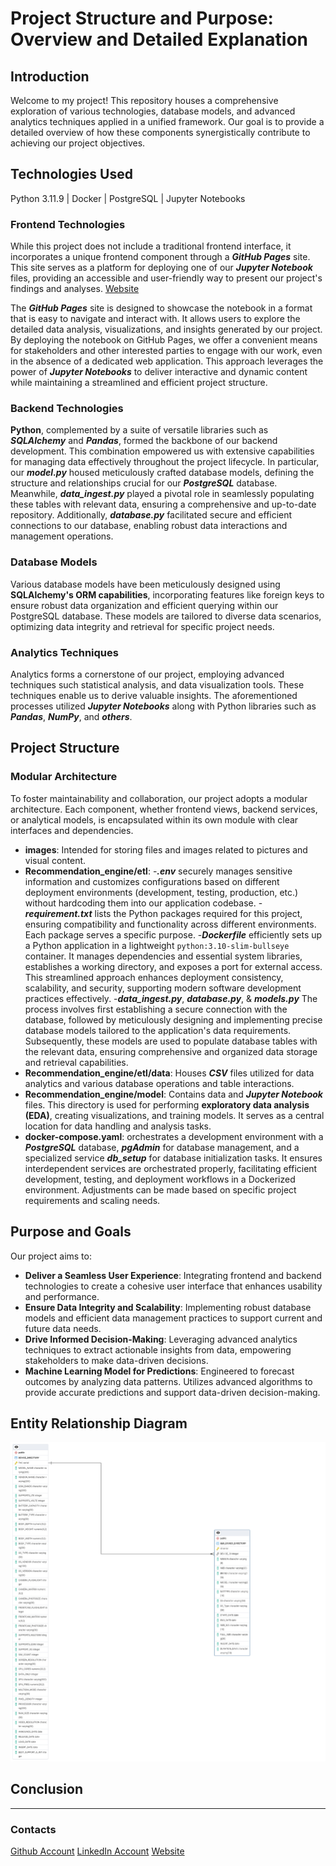 

# Project Structure and Purpose: Overview and Detailed Explanation



## Introduction

Welcome to my project! This repository houses a comprehensive exploration of various technologies, database models, and advanced analytics techniques applied in a unified framework. Our goal is to provide a detailed overview of how these components synergistically contribute to achieving our project objectives.

## Technologies Used

Python 3.11.9 | Docker | PostgreSQL | Jupyter Notebooks

### Frontend Technologies

While this project does not include a traditional frontend interface, it incorporates a unique frontend component through a ***GitHub Pages*** site. This site serves as a platform for deploying one of our ***Jupyter Notebook*** files, providing an accessible and user-friendly way to present our project's findings and analyses. [Website](https://aleqyan666.github.io/internship.github.io/#/)

The ***GitHub Pages*** site is designed to showcase the notebook in a format that is easy to navigate and interact with. It allows users to explore the detailed data analysis, visualizations, and insights generated by our project. By deploying the notebook on GitHub Pages, we offer a convenient means for stakeholders and other interested parties to engage with our work, even in the absence of a dedicated web application.
This approach leverages the power of ***Jupyter Notebooks*** to deliver interactive and dynamic content while maintaining a streamlined and efficient project structure.

### Backend Technologies

**Python**, complemented by a suite of versatile libraries such as ***SQLAlchemy*** and ***Pandas***, formed the backbone of our backend development. This combination empowered us with extensive capabilities for managing data effectively throughout the project lifecycle. In particular, our ***model.py*** housed meticulously crafted database models, defining the structure and relationships crucial for our ***PostgreSQL*** database. Meanwhile, ***data_ingest.py*** played a pivotal role in seamlessly populating these tables with relevant data, ensuring a comprehensive and up-to-date repository. Additionally, ***database.py*** facilitated secure and efficient connections to our database, enabling robust data interactions and management operations.

### Database Models

Various database models have been meticulously designed using **SQLAlchemy's ORM capabilities**, incorporating features like foreign keys to ensure robust data organization and efficient querying within our PostgreSQL database. These models are tailored to diverse data scenarios, optimizing data integrity and retrieval for specific project needs.

### Analytics Techniques

Analytics forms a cornerstone of our project, employing advanced techniques such statistical analysis, and data visualization tools. These techniques enable us to derive valuable insights. The aforementioned processes utilized ***Jupyter Notebooks*** along with Python libraries such as ***Pandas***, ***NumPy***, and ***others***.

## Project Structure


### Modular Architecture

To foster maintainability and collaboration, our project adopts a modular architecture. Each component, whether frontend views, backend services, or analytical models, is encapsulated within its own module with clear interfaces and dependencies. 
- **images**: Intended for storing files and images related to pictures and visual content.
- **Recommendation_engine/etl**: 
            -***.env*** securely manages sensitive information and customizes configurations based on different deployment environments (development, testing, production, etc.) without hardcoding them into our application codebase.
            -***requirement.txt*** lists the Python packages required for this project, ensuring compatibility and functionality across different environments. Each package serves a specific purpose.
            -***Dockerfile*** efficiently sets up a Python application in a lightweight `python:3.10-slim-bullseye` container. It manages dependencies and essential system libraries, establishes a working directory, and exposes a port for external access. This streamlined approach enhances deployment consistency, scalability, and security, supporting modern software development practices effectively.
            -***data_ingest.py***, ***database.py***, & ***models.py*** The process involves first establishing a secure connection with the database, followed by meticulously designing and implementing precise database models tailored to the application's data requirements. Subsequently, these models are used to populate database tables with the relevant data, ensuring comprehensive and organized data storage and retrieval capabilities.
- **Recommendation_engine/etl/data**: Houses ***CSV*** files utilized for data analytics and various database operations and table interactions.
- **Recommendation_engine/model**: Contains data and ***Jupyter Notebook*** files. This directory is used for performing **exploratory data analysis (EDA)**, creating visualizations, and training models. It serves as a central location for data handling and analysis tasks.
- **docker-compose.yaml**: orchestrates a development environment with a ***PostgreSQL*** database, ***pgAdmin*** for database management, and a specialized service ***db_setup*** for database initialization tasks. It ensures interdependent services are orchestrated properly, facilitating efficient development, testing, and deployment workflows in a Dockerized environment. Adjustments can be made based on specific project requirements and scaling needs.

## Purpose and Goals

Our project aims to:
- **Deliver a Seamless User Experience**: Integrating frontend and backend technologies to create a cohesive user interface that enhances usability and performance.
- **Ensure Data Integrity and Scalability**: Implementing robust database models and efficient data management practices to support current and future data needs.
- **Drive Informed Decision-Making**: Leveraging advanced analytics techniques to extract actionable insights from data, empowering stakeholders to make data-driven decisions.
- **Machine Learning Model for Predictions**: Engineered to forecast outcomes by analyzing data patterns. Utilizes advanced algorithms to provide accurate predictions and support data-driven decision-making.
## Entity Relationship Diagram


![Entity Relationship Diagram](images/erd_picture.png) 

## Conclusion

---
### Contacts
[Github Account](https://github.com/Aleqyan666) 
[LinkedIn Account](https://www.linkedin.com/in/hayk-alekyan-900797204/)
[Website](https://aleqyan666.github.io/internship.github.io/#/)
<!-- # Entity Relationship Diagram -->